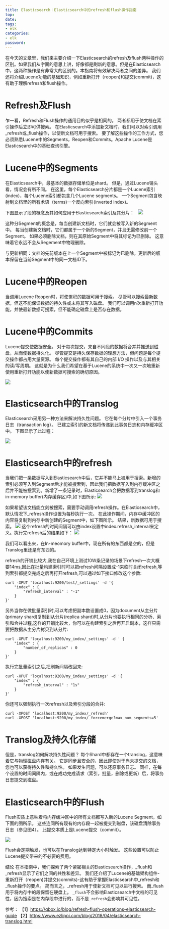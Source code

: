 ```yaml
---
title: Elasticsearch：Elasticsearch中的refresh和flush操作指南
top: 
date: 
tags: 
- elk
categories: 
- elk
password: 
---
```

在今天的文章里，我们来主要介绍一下Elasticsearch的refresh及flush两种操作的区别。如果我们从字面的意思上讲，好像都是刷新的意思。但是在Elasticsearch中，这两种操作是有非常大的区别的。本指南将有效解决两者之间的差异。 我们还将介绍Lucene功能的基础知识，例如重新打开（reopen)和提交(commit)，这有助于理解refresh和flush操作。

# Refresh及Flush
乍一看，Refresh和Flush操作的通用目的似乎是相同的。 两者都用于使文档在索引操作后立即可供搜索。 在Elasticsearch中添加新文档时，我们可以对索引调用_refresh或_flush操作，以使新文档可用于搜索。 要了解这些操作的工作方式，您必须熟悉Lucene中的Segments，Reopen和Commits。Apache Lucene是Elasticsearch中的基础查询引擎。

# Lucene中的Segments
在Elasticsearch中，最基本的数据存储单位是shard。 但是，通过Lucene镜头看，情况会有所不同。 在这里，每个Elasticsearch分片都是一个Lucene索引(index)，每个Lucene索引都包含几个Lucene segments。 一个Segment包含映射到文档里的所有术语（terms)一个反向索引(inverted index)。

下图显示了段的概念及其如何应用于Elasticsearch索引及其分片：
 
![](https://img-blog.csdnimg.cn/20191221101112584.png?x-oss-process=image/watermark,type_ZmFuZ3poZW5naGVpdGk,shadow_10,text_aHR0cHM6Ly9lbGFzdGljc3RhY2suYmxvZy5jc2RuLm5ldA==,size_16,color_FFFFFF,t_70)

这种分Segment的概念是，每当创建新文档时，它们就会被写入新的Segment中。 每当创建新文档时，它们都属于一个新的Segment，并且无需修改前一个Segment。 如果必须删除文档，则在其原始Segment中将其标记为已删除。 这意味着它永远不会从Segement中物理删除。

与更新相同：文档的先前版本在上一个Segment中被标记为已删除，更新后的版本保留在当前Segment中的同一文档ID下。

<escape><!-- more --></escape>

# Lucene中的Reopen
当调用Lucene Reopen时，将使累积的数据可用于搜索。 尽管可以搜索最新数据，但这不能保证数据的持久性或未将其写入磁盘。 我们可以调用n次重新打开功能，并使最新数据可搜索，但不能确定磁盘上是否存在数据。

# Lucene中的Commits
Lucene提交使数据安全。 对于每次提交，来自不同段的数据将合并并推送到磁盘，从而使数据持久化。 尽管提交是持久保存数据的理想方法，但问题是每个提交操作都占用大量资源。 每个提交操作都有其自己的内部 I/O 操作以及与其相关的读/写周期。 这就是为什么我们希望在基于Lucene的系统中一次又一次地重新使用重新打开功能以使新数据可搜索的确切原因。

![](https://img-blog.csdnimg.cn/20191221101920699.png?x-oss-process=image/watermark,type_ZmFuZ3poZW5naGVpdGk,shadow_10,text_aHR0cHM6Ly9lbGFzdGljc3RhY2suYmxvZy5jc2RuLm5ldA==,size_16,color_FFFFFF,t_70)

# Elasticsearch中的Translog
Elasticsearch采用另一种方法来解决持久性问题。 它在每个分片中引入一个事务日志（transaction log）。 已建立索引的新文档将传递到此事务日志和内存缓冲区中。 下图显示了此过程：

![](https://img-blog.csdnimg.cn/20191221101920699.png?x-oss-process=image/watermark,type_ZmFuZ3poZW5naGVpdGk,shadow_10,text_aHR0cHM6Ly9lbGFzdGljc3RhY2suYmxvZy5jc2RuLm5ldA==,size_16,color_FFFFFF,t_70)

# Elasticsearch中的refresh
当我们把一条数据写入到Elasticsearch中后，它并不能马上被用于搜索。新增的索引必须写入到Segment后才能被搜索到，因此我们把数据写入到内存缓冲区之后并不能被搜索到。新增了一条记录时，Elasticsearch会把数据写到translog和in-memory buffer(内存缓存区)中,如下图所示:
![](https://img-blog.csdnimg.cn/20191221103533158.png?x-oss-process=image/watermark,type_ZmFuZ3poZW5naGVpdGk,shadow_10,text_aHR0cHM6Ly9lbGFzdGljc3RhY2suYmxvZy5jc2RuLm5ldA==,size_16,color_FFFFFF,t_70)

如果希望该文档能立刻被搜索，需要手动调用refresh操作。在Elasticsearch中，默认情况下_refresh操作设置为每秒执行一次。 在此操作期间，内存中缓冲区的内容将复制到内存中新创建的Segment中，如下图所示。 结果，新数据可用于搜索。
![](https://img-blog.csdnimg.cn/20191221102058508.png?x-oss-process=image/watermark,type_ZmFuZ3poZW5naGVpdGk,shadow_10,text_aHR0cHM6Ly9lbGFzdGljc3RhY2suYmxvZy5jc2RuLm5ldA==,size_16,color_FFFFFF,t_70)
这个refresh的时间间隔可以由index设置中index.refresh_interval来定义。执行完refresh后的结果如下：
![](https://img-blog.csdnimg.cn/20191221102525761.png?x-oss-process=image/watermark,type_ZmFuZ3poZW5naGVpdGk,shadow_10,text_aHR0cHM6Ly9lbGFzdGljc3RhY2suYmxvZy5jc2RuLm5ldA==,size_16,color_FFFFFF,t_70)

我们可以看出来，在In-meomory buffer中，现在所有的东西都是空的，但是Translog里还是有东西的。

refresh的开销比较大,我在自己环境上测试10W条记录的场景下refresh一次大概要14ms,因此在批量构建索引时可以把refresh间隔设置成-1来临时关闭refresh,等到索引都提交完成之后再打开refresh,可以通过如下接口修改这个参数:
```
curl -XPUT 'localhost:9200/test/_settings' -d '{
    "index" : {
        "refresh_interval" : "-1"
    }
}'
```
另外当你在做批量索引时,可以考虑把副本数设置成0，因为document从主分片(primary shard)复制到从分片(replica shard)时,从分片也要执行相同的分析、索引和合并过程,这样的开销比较大，你可以在构建索引之后再开启副本，这样只需要把数据从主分片拷贝到从分片:
```
curl -XPUT 'localhost:9200/my_index/_settings' -d ' {
    "index" : {
        "number_of_replicas" : 0
    }
}'
```
执行完批量索引之后,把刷新间隔改回来:
```
curl -XPUT 'localhost:9200/my_index/_settings' -d '{
    "index" : {
        "refresh_interval" : "1s"
    } 
}'
```
你还可以强制执行一次refresh以及索引分段的合并:
```
curl -XPOST 'localhost:9200/my_index/_refresh'
curl -XPOST 'localhost:9200/my_index/_forcemerge?max_num_segments=5'
```

# Translog及持久化存储
但是，translog如何解决持久性问题？ 每个Shard中都存在一个translog，这意味着它与物理磁盘内存有关。 它是同步且安全的，因此即使对于尚未提交的文档，您也可以获得持久性和持久性。 如果发生问题，可以还原事务日志。 同样，在每个设置的时间间隔内，或在成功完成请求（索引，批量，删除或更新）后，将事务日志提交到磁盘。

# Elasticsearch中的Flush
Flush实质上意味着将内存缓冲区中的所有文档都写入新的Lucene Segment，如下面的图所示。 这些连同所有现有的内存段一起被提交到磁盘，该磁盘清除事务日志（参见图4）。 此提交本质上是Lucene提交（commit）。

![](https://img-blog.csdnimg.cn/20191221104032180.png?x-oss-process=image/watermark,type_ZmFuZ3poZW5naGVpdGk,shadow_10,text_aHR0cHM6Ly9lbGFzdGljc3RhY2suYmxvZy5jc2RuLm5ldA==,size_16,color_FFFFFF,t_70)

Flush会定期触发，也可以在Translog达到特定大小时触发。 这些设置可以防止Lucene提交带来的不必要的费用。

结论
在本指南中，我们探索了两个紧密相关的Elasticsearch操作，_flush和_refresh显示了它们之间的共性和差异。 我们还介绍了Lucene的基础架构组件-重新打开（reopen)并提交(commits)-这有助于掌握Elasticsearch中_refresh和_flush操作的要点。
简而言之，_refresh用于使新文档可见以进行搜索。 而_flush用于将内存中的段保留在硬盘上。 `_flush`不会影响Elasticsearch中文档的可见性，因为搜索是在内存段中进行的，而不是`_refresh`会影响其可见性。

参考：
【1】https://qbox.io/blog/refresh-flush-operations-elasticsearch-guide
【2】https://www.ezlippi.com/blog/2018/04/elasticsearch-translog.html
